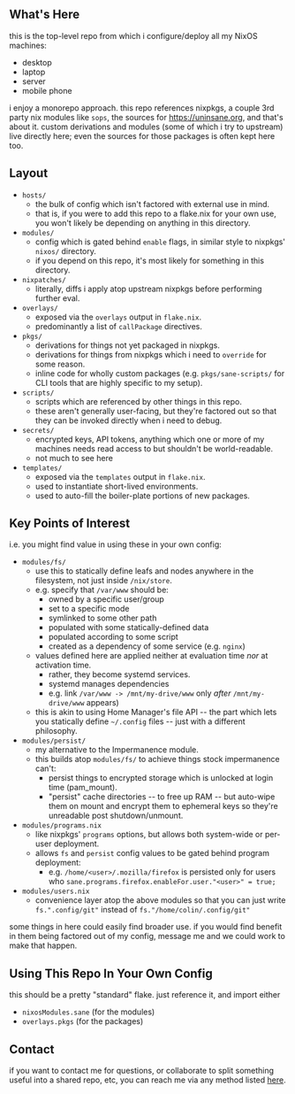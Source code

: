 ## What's Here

this is the top-level repo from which i configure/deploy all my NixOS machines:
- desktop
- laptop
- server
- mobile phone

i enjoy a monorepo approach. this repo references nixpkgs, a couple 3rd party
nix modules like `sops`, the sources for <https://uninsane.org>, and that's
about it. custom derivations and modules (some of which i try to upstream) live
directly here; even the sources for those packages is often kept here too.

## Layout
- `hosts/`
    - the bulk of config which isn't factored with external use in mind.
    - that is, if you were to add this repo to a flake.nix for your own use,
      you won't likely be depending on anything in this directory.
- `modules/`
    - config which is gated behind `enable` flags, in similar style to nixpkgs'
      `nixos/` directory.
    - if you depend on this repo, it's most likely for something in this directory.
- `nixpatches/`
    - literally, diffs i apply atop upstream nixpkgs before performing further eval.
- `overlays/`
    - exposed via the `overlays` output in `flake.nix`.
    - predominantly a list of `callPackage` directives.
- `pkgs/`
    - derivations for things not yet packaged in nixpkgs.
    - derivations for things from nixpkgs which i need to `override` for some reason.
    - inline code for wholly custom packages (e.g. `pkgs/sane-scripts/` for CLI tools
      that are highly specific to my setup).
- `scripts/`
    - scripts which are referenced by other things in this repo.
    - these aren't generally user-facing, but they're factored out so that they can
      be invoked directly when i need to debug.
- `secrets/`
    - encrypted keys, API tokens, anything which one or more of my machines needs
      read access to but shouldn't be world-readable.
    - not much to see here
- `templates/`
    - exposed via the `templates` output in `flake.nix`.
    - used to instantiate short-lived environments.
    - used to auto-fill the boiler-plate portions of new packages.


## Key Points of Interest

i.e. you might find value in using these in your own config:

- `modules/fs/`
    - use this to statically define leafs and nodes anywhere in the filesystem,
      not just inside `/nix/store`.
    - e.g. specify that `/var/www` should be:
        - owned by a specific user/group
        - set to a specific mode
        - symlinked to some other path
        - populated with some statically-defined data
        - populated according to some script
        - created as a dependency of some service (e.g. `nginx`)
    - values defined here are applied neither at evaluation time _nor_ at activation time.
        - rather, they become systemd services.
        - systemd manages dependencies
        - e.g. link `/var/www -> /mnt/my-drive/www` only _after_ `/mnt/my-drive/www` appears)
    - this is akin to using Home Manager's file API -- the part which lets you
      statically define `~/.config` files -- just with a different philosophy.
- `modules/persist/`
    - my alternative to the Impermanence module.
    - this builds atop `modules/fs/` to achieve things stock impermanence can't:
        - persist things to encrypted storage which is unlocked at login time (pam_mount).
        - "persist" cache directories -- to free up RAM -- but auto-wipe them on mount
          and encrypt them to ephemeral keys so they're unreadable post shutdown/unmount.
- `modules/programs.nix`
    - like nixpkgs' `programs` options, but allows both system-wide or per-user deployment.
    - allows `fs` and `persist` config values to be gated behind program deployment:
        - e.g. `/home/<user>/.mozilla/firefox` is persisted only for users who
          `sane.programs.firefox.enableFor.user."<user>" = true;`
- `modules/users.nix`
    - convenience layer atop the above modules so that you can just write
      `fs.".config/git"` instead of `fs."/home/colin/.config/git"`

some things in here could easily find broader use. if you would find benefit in
them being factored out of my config, message me and we could work to make that happen.

## Using This Repo In Your Own Config

this should be a pretty "standard" flake. just reference it, and import either
- `nixosModules.sane` (for the modules)
- `overlays.pkgs` (for the packages)

## Contact

if you want to contact me for questions, or collaborate to split something useful into a shared repo, etc,
you can reach me via any method listed [here](https://uninsane.org/about).
